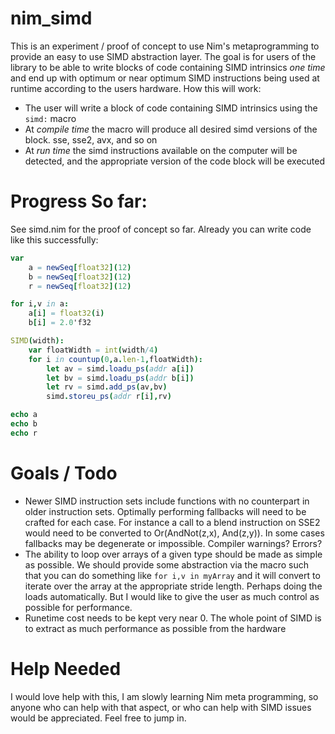 # nim_simd

This is an experiment / proof of concept to use Nim's metaprogramming to provide an easy to use SIMD abstraction layer. 
The goal is for users of the library to be able to write blocks of code containing SIMD intrinsics *one time* and end up with optimum
or near optimum SIMD instructions being used at runtime according to the users hardware.  How this will work:

* The user will write a block of code containing SIMD intrinsics using the `simd:` macro
* At *compile time* the macro will produce all desired simd versions of the block.  sse, sse2, avx, and so on
* At *run time* the simd instructions available on the computer will be detected, and the appropriate version of the code block will be executed

# Progress So far:

See simd.nim for the proof of concept so far.  Already you can write code like this successfully:

```nim
var
    a = newSeq[float32](12)
    b = newSeq[float32](12)
    r = newSeq[float32](12)

for i,v in a:
    a[i] = float32(i)
    b[i] = 2.0'f32

SIMD(width):    
    var floatWidth = int(width/4)
    for i in countup(0,a.len-1,floatWidth):
        let av = simd.loadu_ps(addr a[i])
        let bv = simd.loadu_ps(addr b[i])
        let rv = simd.add_ps(av,bv)
        simd.storeu_ps(addr r[i],rv)

echo a
echo b
echo r

```

# Goals / Todo

* Newer SIMD instruction sets include functions with no counterpart in older instruction sets.  Optimally performing fallbacks will need to be crafted for each case. For instance
a call to a blend instruction on SSE2 would need to be converted to  Or(AndNot(z,x), And(z,y)).  In some cases fallbacks may be degenerate or impossible. Compiler warnings? Errors?
* The ability to loop over arrays of a given type should be made as simple as possible. We should provide some abstraction via the macro such that you can do something like `for i,v in myArray` and
it will convert to iterate over the array at the appropriate stride length. Perhaps doing the loads automatically.  But I would like to give the user as much control as possible for performance.
* Runetime cost needs to be kept very near 0. The whole point of SIMD is to extract as much performance as possible from the hardware

# Help Needed

I would love help with this, I am slowly learning Nim meta programming, so anyone who can help with that aspect, or who can help with SIMD issues would be appreciated. Feel free to jump in.
